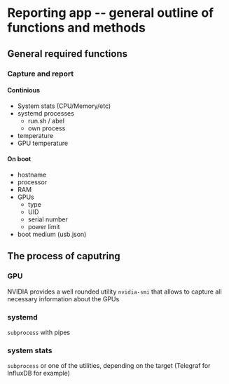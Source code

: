 # Reporting app -- general outline of functions and methods

## General required functions

### Capture and report

#### Continious

- System stats (CPU/Memory/etc)
- systemd processes
  - run.sh / abel
  - own process
- temperature
- GPU temperature

#### On boot

- hostname
- processor
- RAM
- GPUs
  - type
  - UID
  - serial number
  - power limit
- boot medium (usb.json)

## The process of caputring

### GPU

NVIDIA provides a well rounded utility `nvidia-smi` that allows to capture all necessary information about the GPUs

### systemd

`subprocess` with pipes

### system stats

`subprocess` or one of the utilities, depending on the target (Telegraf for InfluxDB for example)
